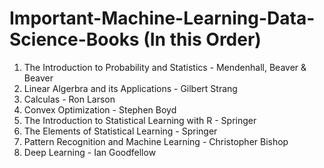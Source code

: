 # Important-Machine-Learning-Data-Science-Books (In this Order)

  1. The Introduction to Probability and Statistics - Mendenhall, Beaver & Beaver
  2. Linear Algerbra and its Applications - Gilbert Strang
  3. Calculas - Ron Larson
  4. Convex Optimization - Stephen Boyd
  5. The Introduction to Statistical Learning with R - Springer
  6. The Elements of Statistical Learning  - Springer
  7. Pattern Recognition and Machine Learning - Christopher Bishop
  8. Deep Learning - Ian Goodfellow

